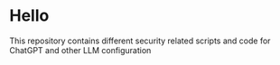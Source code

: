 # Hello
This repository contains different security related scripts and code for ChatGPT and other LLM configuration  
